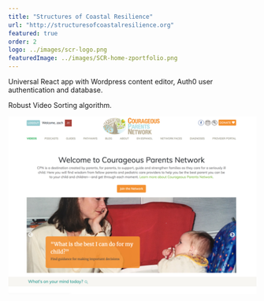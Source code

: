 ```yaml
---
title: "Structures of Coastal Resilience"
url: "http://structuresofcoastalresilience.org"
featured: true
order: 2
logo: ../images/scr-logo.png
featuredImage: ../images/SCR-home-zportfolio.png
---
```


Universal React app with Wordpress content editor, Auth0 user authentication and database.

Robust Video Sorting algorithm.

![Courageous Parents Network Homepage](../images/Z_cpn_home.png)
